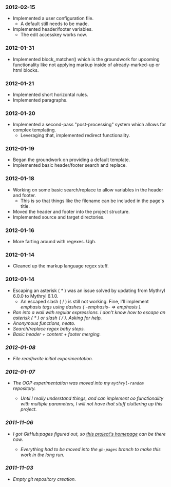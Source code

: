 ### 2012-02-15

  - Implemented a user configuration file.
    - A default still needs to be made.
  - Implemented header/footer variables.
    - The edit accesskey works now.


### 2012-01-31

  - Implemented block_matcher() which is the groundwork for upcoming functionality like not applying markup inside of already-marked-up or html blocks.


### 2012-01-21

  - Implemented short horizontal rules.
  - Implemented paragraphs.


### 2012-01-20

  - Implemented a second-pass "post-processing" system which allows for complex templating.
    - Leveraging that, implemented redirect functionality.


### 2012-01-19

  - Began the groundwork on providing a default template.
  - Implemented basic header/footer search and replace.


### 2012-01-18

  - Working on some basic search/replace to allow variables in the header and footer.
    - This is so that things like the filename can be included in the page's title.
  - Moved the header and footer into the project structure.
  - Implemented source and target directories.


### 2012-01-16

  - More farting around with regexes.  Ugh.


### 2012-01-14

  - Cleaned up the markup language regex stuff.


### 2012-01-14

  - Escaping an asterisk ( * ) was an issue solved by updating from Mythryl 6.0.0 to Mythryl 6.1.0.
    - An escaped slash ( / ) is still not working.  Fine, I'll implement <em> emphasis tags using dashes ( -emphasis- => <em>emphasis</em> ).
  - Ran into a wall with regular expressions.  I don't know how to escape an asterisk ( * ) or slash ( / ).  Asking for help.
  - Anonymous functions, neato.
  - Search/replace regex baby steps.
  - Basic header + content + footer merging.


### 2012-01-08

  - File read/write initial experimentation.


### 2012-01-07

  - The OOP experimentation was moved into my `mythryl-random` repository.

    - Until I really understand things, and can implement oo functionality with multiple parameters, I will not have that stuff cluttering up this project.


### 2011-11-06

  - I got GitHub:pages figured out, so [this project's homepage](http://spiralofhope.github.com/mythryl-compiled-website/index.html) can be there now.

    - Everything had to be moved into the `gh-pages` branch to make this work in the long run.


### 2011-11-03

  - Empty git repository creation.

